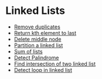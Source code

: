 # Linked Lists

* [Remove duplicates](https://github.com/charulagrl/Data-Structures-and-Algorithms/blob/master/CrackingTheCodingInterview/linked_list/remove_duplicates.py)
* [Return kth element to last](https://github.com/charulagrl/Data-Structures-and-Algorithms/blob/master/CrackingTheCodingInterview/linked_list/kth_from_end.py)
* [Delete middle node]()
* [Partition a linked list]()
* [Sum of lists]()
* [Detect Palindrome]()
* [Find intersection of two linked list]()
* [Detect loop in linked list]()